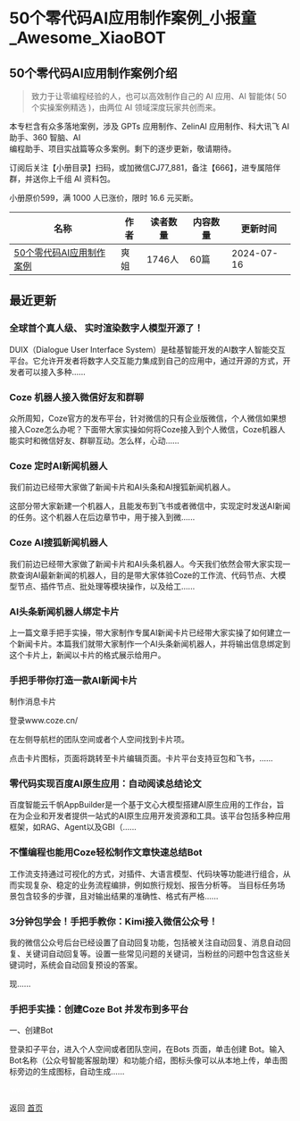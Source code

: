 # 50个零代码AI应用制作案例_小报童_Awesome_XiaoBOT

## 50个零代码AI应用制作案例介绍
> 致力于让零编程经验的人，也可以高效制作自己的 AI 应用、AI 智能体( 50 个实操案例精选 )，由两位 AI 领域深度玩家共创而来。    
    
本专栏含有众多落地案例，涉及 GPTs 应用制作、ZelinAI 应用制作、科大讯飞 AI 助手、360 智脑、AI  
编程助手、项目实战篇等众多案例。剩下的逐步更新，敬请期待。    
    
订阅后关注【小册目录】扫码，或加微信CJ77_881，备注【666】，进专属陪伴群，并送你上千组 AI 资料包。    
    
小册原价599，满 1000 人已涨价，限时 16.6 元买断。  
  


|名称|作者|读者数量|内容数量|更新时间|
|---|---|---|---|---|
|[50个零代码AI应用制作案例](https://xiaobot.net/p/wsvictoria?refer=0b133df9-27dc-423b-8101-639049001c13)|爽姐|1746人|60篇|2024-07-16|

## 最近更新
### 全球首个真人级、 实时渲染数字人模型开源了！

DUIX（Dialogue User Interface
System）是硅基智能开发的AI数字人智能交互平台。它允许开发者将数字人交互能力集成到自己的应用中，通过开源的方式，开发者可以接入多种......

### Coze 机器人接入微信好友和群聊

众所周知，Coze官方的发布平台，针对微信的只有企业版微信，个人微信如果想接入Coze怎么办呢？下面带大家实操如何将Coze接入到个人微信，Coze机器人能实时和微信好友、群聊互动。怎么样，心动......

### Coze 定时AI新闻机器人

我们前边已经带大家做了新闻卡片和AI头条和AI搜狐新闻机器人。

这部分带大家新建一个机器人，且能发布到飞书或者微信中，实现定时发送AI新闻的任务。这个机器人在后边章节中，用于接入到微......

### Coze AI搜狐新闻机器人

我们前边已经带大家做了新闻卡片和AI头条机器人。今天我们依然会带大家实现一款查询AI最新新闻的机器人，目的是带大家体验Coze的工作流、代码节点、大模型节点、插件节点、批处理等模块操作，以及给工......

### AI头条新闻机器人绑定卡片

上一篇文章手把手实操，带大家制作专属AI新闻卡片已经带大家实操了如何建立一个新闻卡片。本篇我们就带大家制作一个AI头条新闻机器人，并将输出信息绑定到这个卡片上，新闻以卡片的格式展示给用户。

### 手把手带你打造一款AI新闻卡片

制作消息卡片

登录www.coze.cn/

在左侧导航栏的团队空间或者个人空间找到卡片项。

点击卡片图标，页面将跳转至卡片编辑页面。卡片平台支持豆包和飞书，......

### 零代码实现百度AI原生应用：自动阅读总结论文

百度智能云千帆AppBuilder是一个基于文心大模型搭建AI原生应用的工作台，旨在为企业和开发者提供一站式的AI原生应用开发资源和工具。该平台包括多种应用框架，如RAG、Agent以及GBI（......

### 不懂编程也能用Coze轻松制作文章快速总结Bot

工作流支持通过可视化的方式，对插件、大语言模型、代码块等功能进行组合，从而实现复杂、稳定的业务流程编排，例如旅行规划、报告分析等。
当目标任务场景包含较多的步骤，且对输出结果的准确性、格式有严格......

### 3分钟包学会！手把手教你：Kimi接入微信公众号！

我的微信公众号后台已经设置了自动回复功能，包括被关注自动回复、消息自动回复、关键词自动回复等。设置一些常见问题的关键词，当粉丝的问题中包含这些关键词时，系统会自动回复预设的答案。

现......

### 手把手实操：创建Coze Bot 并发布到多平台

一、创建Bot

登录扣子平台，进入个人空间或者团队空间，在Bots 页面，单击创建
Bot。输入Bot名称（公众号智能客服助理）和功能介绍，图标头像可以从本地上传，单击图标旁边的生成图标，自动生成......


<a href="https://github.com/Reno9527/awesome-xiaobot" style="color: white; text-decoration: none;">awesome-xiaobot</a>

返回 [首页](../README.md)
